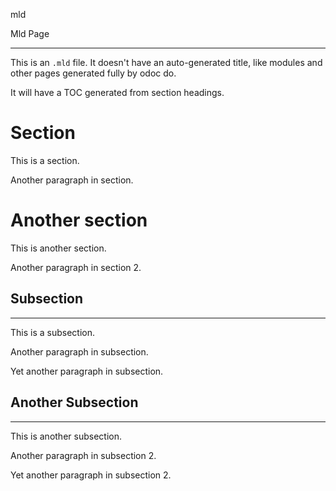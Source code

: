 mld

 Mld Page

---

This is an `.mld` file. It doesn't have an auto-generated title, like modules and other pages generated fully by odoc do.

It will have a TOC generated from section headings.

# Section

This is a section.

Another paragraph in section.

# Another section

This is another section.

Another paragraph in section 2.

## Subsection

---

This is a subsection.

Another paragraph in subsection.

Yet another paragraph in subsection.

## Another Subsection

---

This is another subsection.

Another paragraph in subsection 2.

Yet another paragraph in subsection 2.
